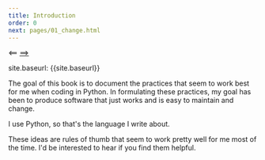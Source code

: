 ```yaml
---
title: Introduction
order: 0
next: pages/01_change.html
---
```


<==  [==>]({{page.next}})

site.baseurl: {{site.baseurl}}

The goal of this book is to document the practices that seem to work best
for me when coding in Python. In formulating these practices, my goal has
been to produce software that just works and is easy to maintain and
change.

I use Python, so that's the language I write about.

These ideas are rules of thumb that seem to work pretty well for me most of
the time. I'd be interested to hear if you find them helpful.
